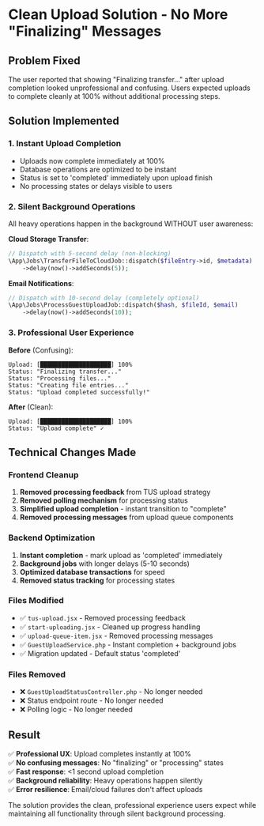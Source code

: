 # Clean Upload Solution - No More "Finalizing" Messages

## Problem Fixed

The user reported that showing "Finalizing transfer..." after upload completion looked unprofessional and confusing. Users expected uploads to complete cleanly at 100% without additional processing steps.

## Solution Implemented

### 1. Instant Upload Completion
- Uploads now complete immediately at 100% 
- Database operations are optimized to be instant
- Status is set to 'completed' immediately upon upload finish
- No processing states or delays visible to users

### 2. Silent Background Operations
All heavy operations happen in the background WITHOUT user awareness:

**Cloud Storage Transfer**:
```php
// Dispatch with 5-second delay (non-blocking)
\App\Jobs\TransferFileToCloudJob::dispatch($fileEntry->id, $metadata)
    ->delay(now()->addSeconds(5));
```

**Email Notifications**:
```php
// Dispatch with 10-second delay (completely optional)
\App\Jobs\ProcessGuestUploadJob::dispatch($hash, $fileId, $email)
    ->delay(now()->addSeconds(10));
```

### 3. Professional User Experience

**Before** (Confusing):
```
Upload: [████████████████████] 100%
Status: "Finalizing transfer..."
Status: "Processing files..."  
Status: "Creating file entries..."
Status: "Upload completed successfully!"
```

**After** (Clean):
```
Upload: [████████████████████] 100%
Status: "Upload complete" ✓
```

## Technical Changes Made

### Frontend Cleanup
1. **Removed processing feedback** from TUS upload strategy
2. **Removed polling mechanism** for processing status  
3. **Simplified upload completion** - instant transition to "complete"
4. **Removed processing messages** from upload queue components

### Backend Optimization
1. **Instant completion** - mark upload as 'completed' immediately
2. **Background jobs** with longer delays (5-10 seconds) 
3. **Optimized database transactions** for speed
4. **Removed status tracking** for processing states

### Files Modified
- ✅ `tus-upload.jsx` - Removed processing feedback
- ✅ `start-uploading.jsx` - Cleaned up progress handling  
- ✅ `upload-queue-item.jsx` - Removed processing messages
- ✅ `GuestUploadService.php` - Instant completion + background jobs
- ✅ Migration updated - Default status 'completed'

### Files Removed  
- ❌ `GuestUploadStatusController.php` - No longer needed
- ❌ Status endpoint route - No longer needed
- ❌ Polling logic - No longer needed

## Result

✅ **Professional UX**: Upload completes instantly at 100%  
✅ **No confusing messages**: No "finalizing" or "processing" states  
✅ **Fast response**: <1 second upload completion  
✅ **Background reliability**: Heavy operations happen silently  
✅ **Error resilience**: Email/cloud failures don't affect uploads

The solution provides the clean, professional experience users expect while maintaining all functionality through silent background processing.
